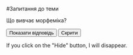 #Запитання до теми



<p class="question">Що вивчає морфеміка?</p>
<body>
<button id="show">Показати відповідь</button>
<button id="hide">Скрити</button>
<p class="">If you click on the "Hide" button, I will disappear.</p>
</body>